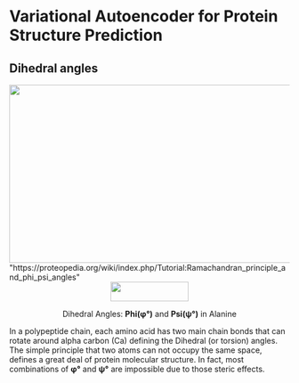 # Variational Autoencoder for Protein Structure Prediction

## Dihedral angles

<div align="center">
  <a href="https://docs.google.com/presentation/d/13_RwaMP5484OTUfon9xkMnEpmJlNzRAfPP2WxHcv2fE/edit#slide=id.p">
  <img width="620px" height="320px" src="https://user-images.githubusercontent.com/34074691/177210318-489ba43c-c2cf-4bd7-b557-413fdd928fd5.gif"></a>
</div>
"https://proteopedia.org/wiki/index.php/Tutorial:Ramachandran_principle_and_phi_psi_angles"
<div align="center">
  <a href="https://proteopedia.org/wiki/index.php/Tutorial:Ramachandran_principle_and_phi_psi_angles">
  <img width="140px" height="35px" src="https://user-images.githubusercontent.com/34074691/177212096-201c20b3-528d-420b-a6f6-a2dd87dea908.png"></a>
</div>

<div align="center">
  <p font size =13px;">
    Dihedral Angles: <strong>Phi(φ&deg;)</strong> and <strong>Psi(ψ&deg;)</strong> in Alanine </p>
</div>

In a polypeptide chain, each amino acid has two main chain bonds that can rotate around alpha carbon (Ca) defining the Dihedral (or torsion) angles.
The simple principle that two atoms can not occupy the same space, defines a great deal of protein molecular structure.
In fact, most combinations of **φ&deg;** and **ψ&deg;** are impossible due to those steric effects.
